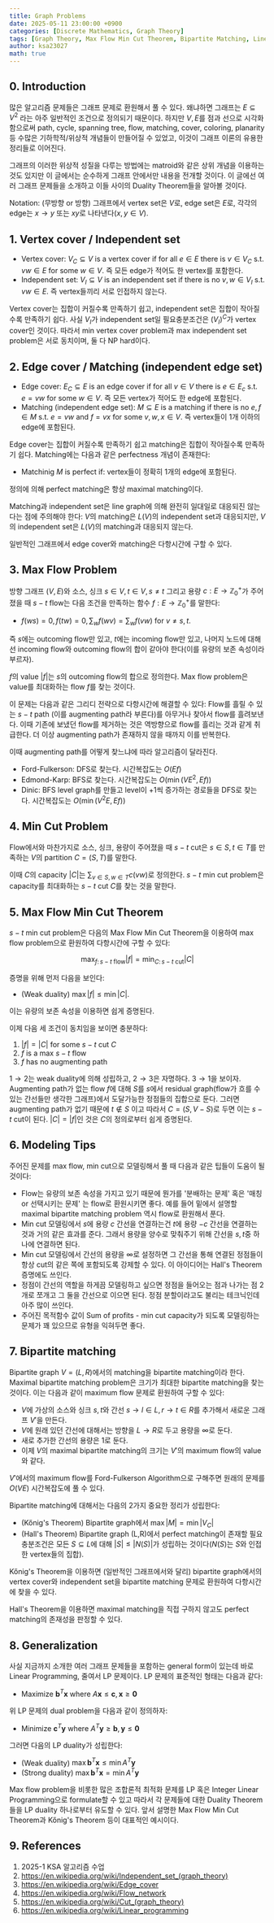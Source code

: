 ```yaml
---
title: Graph Problems
date: 2025-05-11 23:00:00 +0900
categories: [Discrete Mathematics, Graph Theory]
tags: [Graph Theory, Max Flow Min Cut Theorem, Bipartite Matching, Linear Programming]
author: ksa23027
math: true
---
```


## 0. Introduction
많은 알고리즘 문제들은 그래프 문제로 환원해서 풀 수 있다. 왜냐하면 그래프는 $E\subseteq V^2$ 라는 아주 일반적인 조건으로 정의되기 때문이다. 하지만 $V,E$를 점과 선으로 시각화함으로써 path, cycle, spanning tree, flow, matching, cover, coloring, planarity 등 수많은 기하학적/위상적 개념들이 만들어질 수 있었고, 이것이 그래프 이론의 유용한 정리들로 이어진다.

그래프의 이러한 위상적 성질을 다루는 방법에는 matroid와 같은 상위 개념을 이용하는 것도 있지만 이 글에서는 순수하게 그래프 안에서만 내용을 전개할 것이다. 이 글에선 여러 그래프 문제들을 소개하고 이들 사이의 Duality Theorem들을 알아볼 것이다.

Notation: (무방향 or 방향) 그래프에서 vertex set은 $V$로, edge set은 $E$로, 각각의 edge는 $x\rightarrow y$ 또는 $xy$로 나타낸다($x,y\in V$). 

## 1. Vertex cover / Independent set
 - Vertex cover: $V_C\subseteq V$ is a vertex cover if for all $e\in E$ there is $v\in V_C$ s.t. $vw\in E$ for some $w\in V$. 즉 모든 edge가 적어도 한 vertex를 포함한다.
 - Independent set: $V_I\subseteq V$ is an independent set if there is no $v,w\in V_I$ s.t. $vw\in E$. 즉 vertex들끼리 서로 인접하지 않는다.

Vertex cover는 집합이 커질수록 만족하기 쉽고, independent set은 집합이 작아질수록 만족하기 쉽다. 사실 $V_I$가 independent set일 필요충분조건은 $(V_I)^C$가 vertex cover인 것이다. 따라서 min vertex cover problem과 max independent set problem은 서로 동치이며, 둘 다 NP hard이다.

## 2. Edge cover / Matching (independent edge set)
- Edge cover: $E_C\subseteq E$ is an edge cover if for all $v\in V$ there is $e\in E_c$ s.t. $e=vw$ for some $w\in V$. 즉 모든 vertex가 적어도 한 edge에 포함된다.
- Matching (independent edge set): $M\subseteq E$ is a matching if there is no $e,f\in M$ s.t. $e=vw$ and $f=vx$ for some $v,w,x\in V$. 즉 vertex들이 1개 이하의 edge에 포함된다.

Edge cover는 집합이 커질수록 만족하기 쉽고 matching은 집합이 작아질수록 만족하기 쉽다. Matching에는 다음과 같은 perfectness 개념이 존재한다:
- Matchinig $M$ is perfect if: vertex들이 정확히 1개의 edge에 포함된다. 

정의에 의해 perfect matching은 항상 maximal matching이다.

Matching과 independent set은 line graph에 의해 완전히 일대일로 대응되진 않는다는 점에 주의해야 한다: $V$의 matching은 $L(V)$의 independent set과 대응되지만, $V$의 independent set은 $L(V)$의 matching과 대응되지 않는다.

일반적인 그래프에서 edge cover와 matching은 다항시간에 구할 수 있다.

## 3. Max Flow Problem
방향 그래프 $(V,E)$와 소스, 싱크 $s\in V, t\in V, s\ne t$ 그리고 용량 $c:E\rightarrow\mathbb{Z}_0^+$가 주어졌을 때 $s-t$ flow는 다음 조건을 만족하는 함수 $f:E\rightarrow \mathbb{Z}_0^+$를 말한다:
- $f(ws)=0, f(tw)=0, \sum_w f(wv) = \sum_w f(vw)$ for $v\ne s,t$. 

즉 $s$에는 outcoming flow만 있고, $t$에는 incoming flow만 있고, 나머지 노드에 대해선 incoming flow와 outcoming flow의 합이 같아야 한다(이를 유량의 보존 속성이라 부르자).

$f$의 value $\left\vert f\right\vert$는 $s$의 outcoming flow의 합으로 정의한다. Max flow problem은 value를 최대화하는 flow $f$를 찾는 것이다.

이 문제는 다음과 같은 그리디 전략으로 다항시간에 해결할 수 있다: Flow를 흘릴 수 있는 $s-t$ path (이를 augmenting path라 부른다)를 아무거나 찾아서 flow를 흘려보낸다. 이때 기존에 보냈던 flow를 제거하는 것은 역방향으로 flow를 흘리는 것과 같게 취급한다. 더 이상 augmenting path가 존재하지 않을 때까지 이를 반복한다.

이때 augmenting path를 어떻게 찾느냐에 따라 알고리즘이 달라진다.
- Ford-Fulkerson: DFS로 찾는다. 시간복잡도는 $O(Ef)$ 
- Edmond-Karp: BFS로 찾는다. 시간복잡도는 $O(\min(VE^2,Ef))$ 
- Dinic: BFS level graph를 만들고 level이 +1씩 증가하는 경로들을 DFS로 찾는다. 시간복잡도는 $O(\min(V^2E,Ef))$

## 4. Min Cut Problem
Flow에서와 마찬가지로 소스, 싱크, 용량이 주어졌을 때 $s-t$ cut은 $s\in S, t\in T$를 만족하는 $V$의 partition $C=(S,T)$를 말한다. 

이때 $C$의 capacity $\left\vert C\right\vert$는 $\sum_{v\in S, w\in T} c(vw)$로 정의한다. $s-t$ min cut problem은 capacity를 최대화하는 $s-t$ cut $C$를 찾는 것을 말한다.

## 5. Max Flow Min Cut Theorem
$s-t$ min cut problem은 다음의 Max Flow Min Cut Theorem을 이용하여 max flow problem으로 환원하여 다항시간에 구할 수 있다:

$$\max_{f:\,s-t \text{ flow}} \left\vert f\right\vert = \min_{C:\,s-t\text{ cut}} \left\vert C\right\vert$$

증명을 위해 먼저 다음을 보인다:
- (Weak duality) $\max |f|\le \min |C|$. 

이는 유량의 보존 속성을 이용하면 쉽게 증명된다. 

이제 다음 세 조건이 동치임을 보이면 충분하다:
1. $|f|=|C|$ for some $s-t$ cut $C$
2. $f$ is a max $s-t$ flow
3. $f$ has no augmenting path

$1\rightarrow 2$는 weak duality에 의해 성립하고, $2\rightarrow 3$은 자명하다. $3\rightarrow 1$을 보이자. Augmenting path가 없는 flow $f$에 대해 $S$를 $s$에서 residual graph(flow가 흐를 수 있는 간선들만 생각한 그래프)에서 도달가능한 정점들의 집합으로 둔다. 그러면 augmenting path가 없기 때문에 $t\notin S$ 이고 따라서 $C=(S,V-S)$로 두면 이는 $s-t$ cut이 된다. $\left\vert C\right\vert=\left\vert f\right\vert$인 것은 $C$의 정의로부터 쉽게 증명된다.

## 6. Modeling Tips
주어진 문제를 max flow, min cut으로 모델링해서 풀 때 다음과 같은 팁들이 도움이 될 것이다:
- Flow는 유량의 보존 속성을 가지고 있기 때문에 뭔가를 '분배하는 문제' 혹은 '매칭 or 선택시키는 문제' 는 flow로 환원시키면 좋다. 예를 들어 밑에서 설명할 maximal bipartite matching problem 역시 flow로 환원해서 푼다.
- Min cut 모델링에서 $s$에 용량 $c$ 간선을 연결하는건 $t$에 용량 $-c$ 간선을 연결하는 것과 거의 같은 효과를 준다. 그래서 용량을 양수로 맞춰주기 위해 간선을 $s,t$중 하나에 연결하면 된다. 
- Min cut 모델링에서 간선의 용량을 $\infty$로 설정하면 그 간선을 통해 연결된 정점들이 항상 cut의 같은 쪽에 포함되도록 강제할 수 있다. 이 아이디어는 Hall's Theorem 증명에도 쓰인다.
- 정점이 간선의 역할을 하게끔 모델링하고 싶으면 정점을 들어오는 점과 나가는 점 2개로 쪼개고 그 둘을 간선으로 이으면 된다. 정점 분할이라고도 불리는 테크닉인데 아주 많이 쓰인다. 
- 주어진 목적함수 값이 Sum of profits - min cut capacity가 되도록 모델링하는 문제가 꽤 있으므로 유형을 익혀두면 좋다.

## 7. Bipartite matching
Bipartite graph $V=(L,R)$에서의 matching을 bipartite matching이라 한다. Maximal bipartite matching problem은 크기가 최대한 bipartite matching을 찾는 것이다. 이는 다음과 같이 maximum flow 문제로 환원하여 구할 수 있다:
- $V$에 가상의 소스와 싱크 $s,t$와 간선 $s\rightarrow l\in L, r\rightarrow t\in R$를 추가해서 새로운 그래프 $V'$을 만든다. 
- $V$에 원래 있던 간선에 대해서는 방향을 $L\rightarrow R$로 두고 용량을 $\infty$로 둔다. 
- 새로 추가한 간선의 용량은 1로 둔다. 
- 이제 $V$의 maximal bipartite matching의 크기는 $V'$의 maximum flow의 value와 같다. 

$V'$에서의 maximum flow를 Ford-Fulkerson Algorithm으로 구해주면 원래의 문제를 $O(VE)$ 시간복잡도에 풀 수 있다.

Bipartite matching에 대해서는 다음의 2가지 중요한 정리가 성립한다:
- (Kőnig's Theorem) Bipartite graph에서 $\max \left\vert M\right\vert = \min \left\vert V_C\right\vert$
- (Hall's Theorem) Bipartite graph (L,R)에서 perfect matching이 존재할 필요충분조건은 모든 $S\subseteq L$에 대해 $|S|\le |N(S)|$가 성립하는 것이다($N(S)$는 $S$와 인접한 vertex들의 집합).

Kőnig's Theorem을 이용하면 (일반적인 그래프에서와 달리) bipartite graph에서의 vertex cover와 independent set을 bipartite matching 문제로 환원하여 다항시간에 찾을 수 있다.

Hall's Theorem을 이용하면 maximal matching을 직접 구하지 않고도 perfect matching의 존재성을 판정할 수 있다.

## 8. Generalization
사실 지금까지 소개한 여러 그래프 문제들을 포함하는 general form이 있는데 바로 Linear Programming, 줄여서 LP 문제이다. LP 문제의 표준적인 형태는 다음과 같다:
- Maximize $\mathbf{b}^T \mathbf{x}$ where $A\mathbf{x}\le \mathbf{c}, \mathbf{x}\ge \mathbf{0}$

위 LP 문제의 dual problem을 다음과 같이 정의하자:
- Minimize $\mathbf{c}^T \mathbf{y}$ where $A^T \mathbf{y}\ge \mathbf{b}, \mathbf{y}\le \mathbf{0}$

그러면 다음의 LP duality가 성립한다:
- (Weak duality) $\max \mathbf{b}^T \mathbf{x}\le \min A^T \mathbf{y}$ 
- (Strong duality) $\max \mathbf{b}^T \mathbf{x}= \min A^T \mathbf{y}$ 

Max flow problem을 비롯한 많은 조합론적 최적화 문제를 LP 혹은 Integer Linear Programming으로 formulate할 수 있고 따라서 각 문제들에 대한 Duality Theorem들을 LP duality 하나로부터 유도할 수 있다. 앞서 설명한 Max Flow Min Cut Theorem과 Kőnig's Theorem 등이 대표적인 예시이다.

## 9. References
1. 2025-1 KSA 알고리즘 수업
2. <https://en.wikipedia.org/wiki/Independent_set_(graph_theory)>
3. <https://en.wikipedia.org/wiki/Edge_cover>
4. <https://en.wikipedia.org/wiki/Flow_network>
5. <https://en.wikipedia.org/wiki/Cut_(graph_theory)>
6. <https://en.wikipedia.org/wiki/Linear_programming>
